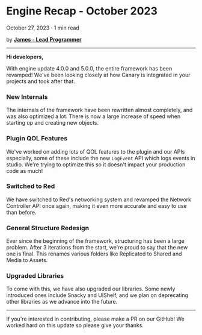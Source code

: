 # Engine Recap - October 2023
October 27, 2023 · 1 min read

by **[James - Lead Programmer](https://github.com/lolmansReturn)**

---

**Hi developers,**

With engine update 4.0.0 and 5.0.0, the entire framework has been revamped! We've been looking closely at how Canary is integrated in your projects and took after that.

### New Internals

The internals of the framework have been rewritten almost completely, and was also optimized a lot. There is now a large increase of speed when starting up and creating new objects.

### Plugin QOL Features

We've worked on adding lots of QOL features to the plugin and our APIs especially, some of these include the new `LogEvent` API which logs events in studio. We're trying to optimize this so it doesn't impact your production code as much!

### Switched to Red

We have switched to Red's networking system and revamped the Network Controller API once again, making it even more accurate and easy to use than before.

### General Structure Redesign

Ever since the beginning of the framework, structuring has been a large problem. After 3 iterations from the start, we're proud to say that the new one is final. This renames various folders like Replicated to Shared and Media to Assets.

### Upgraded Libraries

To come with this, we have also upgraded our libraries. Some newly introduced ones include Snacky and UIShelf, and we plan on deprecating other libraries as we advance into the future.

---

If you're interested in contributing, please make a PR on our GitHub! We worked hard on this update so please give your thanks.